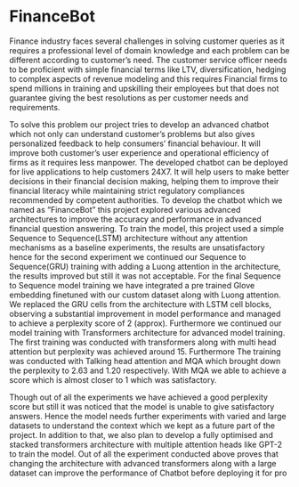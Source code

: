 # FinanceBot
Finance industry faces several challenges in solving customer queries as it requires a professional level
of domain knowledge and each problem can be different according to customer’s need. The customer
service officer needs to be proficient with simple financial terms like LTV, diversification, hedging to
complex aspects of revenue modeling and this requires Financial firms to spend millions in training and
upskilling their employees but that does not guarantee giving the best resolutions as per customer needs
and requirements.

To solve this problem our project tries to develop an advanced chatbot which not only can understand
customer’s problems but also gives personalized feedback to help consumers’ financial behaviour. It will
improve both customer’s user experience and operational efficiency of firms as it requires less manpower.
The developed chatbot can be deployed for live applications to help customers 24X7. It will help users to
make better decisions in their financial decision making, helping them to improve their financial literacy
while maintaining strict regulatory compliances recommended by competent authorities.
To develop the chatbot which we named as “FinanceBot” this project explored various advanced
architectures to improve the accuracy and performance in advanced financial question answering. To
train the model, this project used a simple Sequence to Sequence(LSTM) architecture without any
attention mechanisms as a baseline experiments, the results are unsatisfactory hence for the second
experiment we continued our Sequence to Sequence(GRU) training with adding a Luong attention in
the architecture, the results improved but still it was not acceptable. For the final Sequence to Sequence
model training we have integrated a pre trained Glove embedding finetuned with our custom dataset
along with Luong attention. We replaced the GRU cells from the architecture with LSTM cell blocks,
observing a substantial improvement in model performance and managed to achieve a perplexity score of
2 (approx). Furthermore we continued our model training with Transformers architecture for advanced
model training. The first training was conducted with transformers along with multi head attention but
perplexity was achieved around 15. Furthermore The training was conducted with Talking head attention
and MQA which brought down the perplexity to 2.63 and 1.20 respectively. With MQA we able to
achieve a score which is almost closer to 1 which was satisfactory.

Though out of all the experiments we have achieved a good perplexity score but still it was noticed
that the model is unable to give satisfactory answers. Hence the model needs further experiments with
varied and large datasets to understand the context which we kept as a future part of the project. In
addition to that, we also plan to develop a fully optimised and stacked transformers architecture with
multiple attention heads like GPT-2 to train the model. Out of all the experiment conducted above proves
that changing the architecture with advanced transformers along with a large dataset can improve the
performance of Chatbot before deploying it for pro
